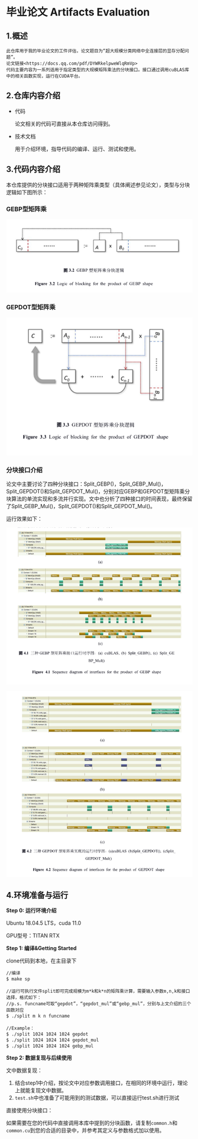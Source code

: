 # 毕业论文 Artifacts Evaluation

## 1.概述

```
此仓库用于我的毕业论文的工件评估，论文题目为“超大规模分类网络中全连接层的显存分配问题”。
论文链接<https://docs.qq.com/pdf/DYWRkelpweWlqRmVp>
代码主要内容为一系列适用于指定类型的大规模矩阵乘法的分块接口。接口通过调用cuBLAS库中的相关函数实现，运行在CUDA平台。
```

## 2.仓库内容介绍

* 代码

  论文相关的代码可直接从本仓库访问得到。

* 技术文档

  用于介绍环境，指导代码的编译、运行、测试和使用。

## 3.代码内容介绍

本仓库提供的分块接口适用于两种矩阵乘类型（具体阐述参见论文），类型与分块逻辑如下图所示：

### GEBP型矩阵乘

![Alt text](/pics/1.png?raw=true)

### GEPDOT型矩阵乘

![Alt text](/pics/2.png?raw=true)

### 分块接口介绍

论文中主要讨论了四种分块接口：Split_GEBP()，Split_GEBP_Mul()，Split_GEPDOT()和Split_GEPDOT_Mul()，分别对应GEBP和GEPDOT型矩阵乘分块算法的单流实现和多流并行实现。文中也分析了四种接口的时间表现，最终保留了Split_GEBP_Mul()，Split_GEPDOT()和Split_GEPDOT_Mul()。

运行效果如下：

![Alt text](/pics/3.png?raw=true)

![Alt text](/pics/4.png?raw=true)

## 4.环境准备与运行

**Step 0: 运行环境介绍**

Ubuntu 18.04.5 LTS，cuda 11.0

GPU型号：TITAN RTX

**Step 1: 编译&Getting Started**

clone代码到本地，在主目录下

```
//编译
$ make sp

//运行可执行文件split即可完成规模为m*k和k*n的矩阵乘计算，需要输入参数m,n,k和接口选择，格式如下：
//p.s. funcname可取“gepdot”，“gepdot_mul”或“gebp_mul”，分别与上文介绍的三个函数对应
$ ./split m k n funcname

//Example：
$ ./split 1024 1024 1024 gepdot
$ ./split 1024 1024 1024 gepdot_mul
$ ./split 1024 1024 1024 gebp_mul
```

**Step 2: 数据复现与后续使用**

文中数据复现：

1. 结合step1中介绍，按论文中对应参数调用接口，在相同的环境中运行，理论上就能复现文中数据。
2. `test.sh`中也准备了可能用到的测试数据，可以直接运行test.sh进行测试

直接使用分块接口：

如果需要在您的代码中直接调用本库中提到的分块函数，请复制`common.h`和`common.cu`到您的合适的目录中，并参考其定义与参数格式加以使用。

